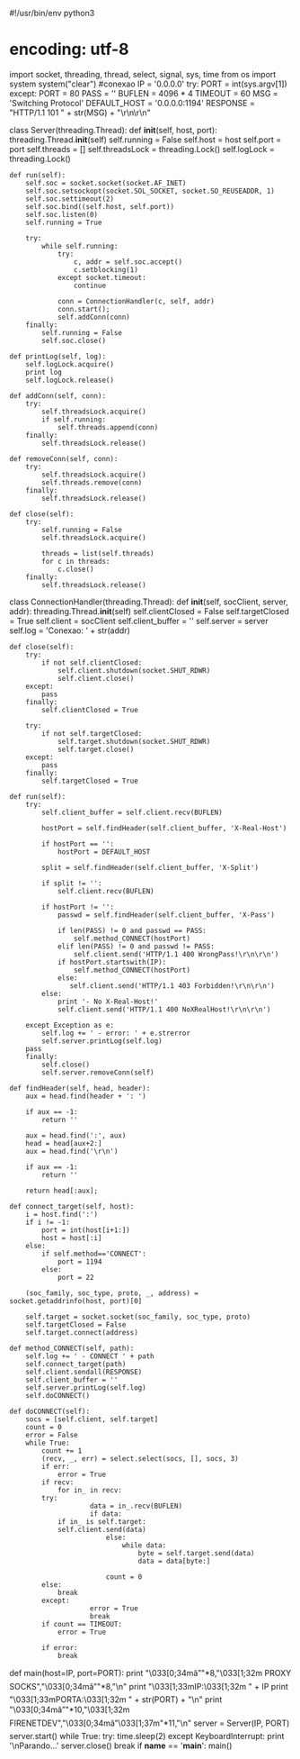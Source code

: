 #!/usr/bin/env python3
# encoding: utf-8

import socket, threading, thread, select, signal, sys, time
from os import system
system("clear")
#conexao
IP = '0.0.0.0'
try:
   PORT = int(sys.argv[1])
except:
   PORT = 80
PASS = ''
BUFLEN = 4096 * 4
TIMEOUT = 60
MSG = 'Switching Protocol'
DEFAULT_HOST = '0.0.0.0:1194'
RESPONSE = "HTTP/1.1 101 " + str(MSG) + "\r\n\r\n"
 
class Server(threading.Thread):
    def __init__(self, host, port):
        threading.Thread.__init__(self)
        self.running = False
        self.host = host
        self.port = port
        self.threads = []
	self.threadsLock = threading.Lock()
	self.logLock = threading.Lock()

    def run(self):
        self.soc = socket.socket(socket.AF_INET)
        self.soc.setsockopt(socket.SOL_SOCKET, socket.SO_REUSEADDR, 1)
        self.soc.settimeout(2)
        self.soc.bind((self.host, self.port))
        self.soc.listen(0)
        self.running = True

        try:                    
            while self.running:
                try:
                    c, addr = self.soc.accept()
                    c.setblocking(1)
                except socket.timeout:
                    continue
                
                conn = ConnectionHandler(c, self, addr)
                conn.start();
                self.addConn(conn)
        finally:
            self.running = False
            self.soc.close()
            
    def printLog(self, log):
        self.logLock.acquire()
        print log
        self.logLock.release()
	
    def addConn(self, conn):
        try:
            self.threadsLock.acquire()
            if self.running:
                self.threads.append(conn)
        finally:
            self.threadsLock.release()
                    
    def removeConn(self, conn):
        try:
            self.threadsLock.acquire()
            self.threads.remove(conn)
        finally:
            self.threadsLock.release()
                
    def close(self):
        try:
            self.running = False
            self.threadsLock.acquire()
            
            threads = list(self.threads)
            for c in threads:
                c.close()
        finally:
            self.threadsLock.release()
			

class ConnectionHandler(threading.Thread):
    def __init__(self, socClient, server, addr):
        threading.Thread.__init__(self)
        self.clientClosed = False
        self.targetClosed = True
        self.client = socClient
        self.client_buffer = ''
        self.server = server
        self.log = 'Conexao: ' + str(addr)

    def close(self):
        try:
            if not self.clientClosed:
                self.client.shutdown(socket.SHUT_RDWR)
                self.client.close()
        except:
            pass
        finally:
            self.clientClosed = True
            
        try:
            if not self.targetClosed:
                self.target.shutdown(socket.SHUT_RDWR)
                self.target.close()
        except:
            pass
        finally:
            self.targetClosed = True

    def run(self):
        try:
            self.client_buffer = self.client.recv(BUFLEN)
        
            hostPort = self.findHeader(self.client_buffer, 'X-Real-Host')
            
            if hostPort == '':
                hostPort = DEFAULT_HOST

            split = self.findHeader(self.client_buffer, 'X-Split')

            if split != '':
                self.client.recv(BUFLEN)
            
            if hostPort != '':
                passwd = self.findHeader(self.client_buffer, 'X-Pass')
				
                if len(PASS) != 0 and passwd == PASS:
                    self.method_CONNECT(hostPort)
                elif len(PASS) != 0 and passwd != PASS:
                    self.client.send('HTTP/1.1 400 WrongPass!\r\n\r\n')
                if hostPort.startswith(IP):
                    self.method_CONNECT(hostPort)
                else:
                   self.client.send('HTTP/1.1 403 Forbidden!\r\n\r\n')
            else:
                print '- No X-Real-Host!'
                self.client.send('HTTP/1.1 400 NoXRealHost!\r\n\r\n')

        except Exception as e:
            self.log += ' - error: ' + e.strerror
            self.server.printLog(self.log)
	    pass
        finally:
            self.close()
            self.server.removeConn(self)

    def findHeader(self, head, header):
        aux = head.find(header + ': ')
    
        if aux == -1:
            return ''

        aux = head.find(':', aux)
        head = head[aux+2:]
        aux = head.find('\r\n')

        if aux == -1:
            return ''

        return head[:aux];

    def connect_target(self, host):
        i = host.find(':')
        if i != -1:
            port = int(host[i+1:])
            host = host[:i]
        else:
            if self.method=='CONNECT':
                port = 1194
            else:
                port = 22

        (soc_family, soc_type, proto, _, address) = socket.getaddrinfo(host, port)[0]

        self.target = socket.socket(soc_family, soc_type, proto)
        self.targetClosed = False
        self.target.connect(address)

    def method_CONNECT(self, path):
    	self.log += ' - CONNECT ' + path
        self.connect_target(path)
        self.client.sendall(RESPONSE)
        self.client_buffer = ''
        self.server.printLog(self.log)
        self.doCONNECT()
                    
    def doCONNECT(self):
        socs = [self.client, self.target]
        count = 0
        error = False
        while True:
            count += 1
            (recv, _, err) = select.select(socs, [], socs, 3)
            if err:
                error = True
            if recv:
                for in_ in recv:
		    try:
                        data = in_.recv(BUFLEN)
                        if data:
			    if in_ is self.target:
				self.client.send(data)
                            else:
                                while data:
                                    byte = self.target.send(data)
                                    data = data[byte:]

                            count = 0
			else:
			    break
		    except:
                        error = True
                        break
            if count == TIMEOUT:
                error = True

            if error:
                break



def main(host=IP, port=PORT):
    print "\033[0;34mâ”"*8,"\033[1;32m PROXY SOCKS","\033[0;34mâ”"*8,"\n"
    print "\033[1;33mIP:\033[1;32m " + IP
    print "\033[1;33mPORTA:\033[1;32m " + str(PORT) + "\n"
    print "\033[0;34mâ”"*10,"\033[1;32m FIRENETDEV","\033[0;34mâ”\033[1;37m"*11,"\n"
    server = Server(IP, PORT)
    server.start()
    while True:
        try:
            time.sleep(2)
        except KeyboardInterrupt:
            print '\nParando...'
            server.close()
            break
if __name__ == '__main__':
    main()
